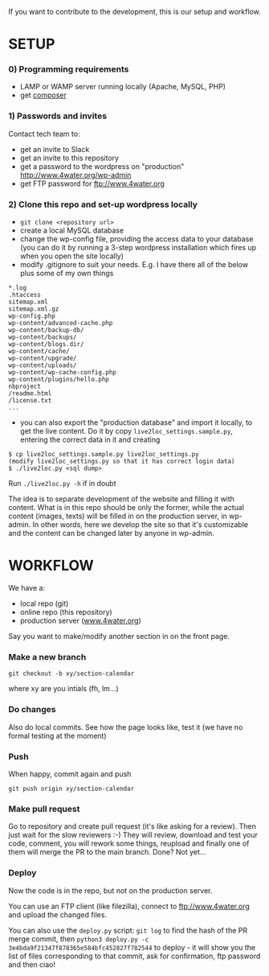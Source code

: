 If you want to contribute to the development, this is our setup and workflow.

# SETUP

### 0) Programming requirements
* LAMP or WAMP server running locally (Apache, MySQL, PHP)
* get [composer](https://getcomposer.org)

### 1) Passwords and invites

Contact tech team to:
* get an invite to Slack
* get an invite to this repository
* get a password to the wordpress on "production" http://www.4water.org/wp-admin
* get FTP password for ftp://www.4water.org

### 2) Clone this repo and set-up wordpress locally

* `git clone <repository url>`
* create a local MySQL database
* change the wp-config file, providing the access data to your database (you can do it by running a 3-step wordpress
installation which fires up when you open the site locally)
* modify .gitignore to suit your needs. E.g. I have there all of the below plus some of my own things

```
*.log
.htaccess
sitemap.xml
sitemap.xml.gz
wp-config.php
wp-content/advanced-cache.php
wp-content/backup-db/
wp-content/backups/
wp-content/blogs.dir/
wp-content/cache/
wp-content/upgrade/
wp-content/uploads/
wp-content/wp-cache-config.php
wp-content/plugins/hello.php
nbproject
/readme.html
/license.txt
...
```
* you can also export the "production database" and import it locally, to get the live content. Do it by copy `live2loc_settings.sample.py`,
entering the correct data in it and creating
```
$ cp live2loc_settings.sample.py live2loc_settings.py
(modify live2loc_settings.py so that it has correct login data)
$ ./live2loc.py <sql dump>
```
Run `./live2loc.py -h` if in doubt

The idea is to separate development of the website and filling it with content. What is in this repo should be only the former, while the actual content (images, texts) will be filled in on the production server, in wp-admin. In other words, here we develop the site so that it's customizable and the content can be changed later by anyone in wp-admin.

# WORKFLOW

We have a:

* local repo (git)
* online repo (this repository)
* production server (www.4water.org)

Say you want to make/modify another section in on the front page. 

### Make a new branch

```
git checkout -b xy/section-calendar
```

where xy are you intials (fh, lm...)

### Do changes

Also do local commits. See how the page looks like, test it (we have no formal testing at the moment)

### Push

When happy, commit again and push

```
git push origin xy/section-calendar
```

### Make pull request

Go to repository and create pull request (it's like asking for a review). Then just wait for the slow reviewers :-) They will review, download and test your code, comment, you will rework some things, reupload and finally one of them will merge the PR to the main branch. Done? Not yet...

### Deploy

Now the code is in the repo, but not on the production server.

You can use an FTP client (like filezilla), connect to ftp://www.4water.org and upload the changed files.

You can also use the `deploy.py` script:
`git log` to find the hash of the PR merge commit, then
`python3 deploy.py -c 3e4bda9f21347f878365e584bfc452827f782544` to deploy - it will show you the list of files corresponding to that commit, ask for confirmation, ftp password and then ciao!